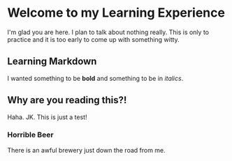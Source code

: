 # Welcome to my Learning Experience

I'm glad you are here. I plan to talk about nothing really.  This is only to practice and it is too early to come up with something witty.

## Learning Markdown

I wanted something to be **bold** and something to be in *italics*.

## Why are you reading this?!

Haha.  JK.  This is just a test!

### Horrible Beer

There is an awful brewery just down the road from me.
